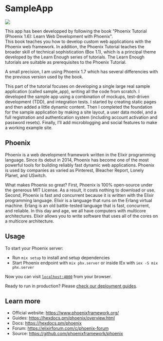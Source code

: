 # SampleApp

<image src="/assets/images/home.png"/>

This app has been developped by following the book "Phoenix Tutorial (Phoenix 1.6): Learn Web Development with Phoenix".  
This book teaches you how to develop custom web applications with the Phoenix web framework.
In addition, the Phoenix Tutorial teaches the broader skill of technical sophistication (Box 1.1),
which is a principal theme developed by the Learn Enough series of tutorials.
The Learn Enough tutorials are suitable as prerequisites to the Phoenix Tutorial.  
  
A small precision, I am using Phoenix 1.7 which has several differencies with the previous version used by the book.
  
This part of the tutorial focuses on developing a single large real sample application (called sample_app), writing all the code from scratch.
I developed the sample app using a combination of mockups, test-driven development (TDD), and integration tests. 
I started by creating static pages and then added a little dynamic content. 
Then I completed the foundation for the sample application by making a site layout, a user data model, 
and a full registration and authentication system (including account activation and password resets).
Finally, I’ll add microblogging and social features to make a working example site.

## Phoenix
Phoenix is a web development framework written in the Elixir programming language.
Since its debut in 2014, Phoenix has become one of the most powerful tools for building reliably fast dynamic web applications.
Phoenix is used by companies as varied as Pinterest, Bleacher Report, Lonely Planet, and USwitch.  
  
What makes Phoenix so great? First, Phoenix is 100% open-source under the generous MIT License.
As a result, it costs nothing to download or use.
Second, Phoenix is fast and concurrent because it is written with the Elixir programming language.
Elixir is a language that runs on the Erlang virtual machine.
Erlang is an old battle-tested language that is fast, concurrent, and reliable.
In this day and age, we all have computers with multicore architectures.
Elixir allows you to write software that uses all of the cores on a multicore architecture.

## Usage

To start your Phoenix server:

  * Run `mix setup` to install and setup dependencies
  * Start Phoenix endpoint with `mix phx.server` or inside IEx with `iex -S mix phx.server`

Now you can visit [`localhost:4000`](http://localhost:4000) from your browser.

Ready to run in production? Please [check our deployment guides](https://hexdocs.pm/phoenix/deployment.html).

## Learn more

  * Official website: https://www.phoenixframework.org/
  * Guides: https://hexdocs.pm/phoenix/overview.html
  * Docs: https://hexdocs.pm/phoenix
  * Forum: https://elixirforum.com/c/phoenix-forum
  * Source: https://github.com/phoenixframework/phoenix

